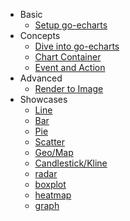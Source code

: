 - Basic
    - [Setup go-echarts](en-us/)
- Concepts
    - [Dive into go-echarts](en-us/dive-into)
    - [Chart Container](en-us/chart-container)
    - [Event and Action](en-us/event-and-action)
- Advanced
    - [Render to Image](en-us/render-to-image)
- Showcases
    - [Line](en-us/charts/line)
    - [Bar](en-us/charts/bar)
    - [Pie](en-us/charts/pie)
    - [Scatter](en-us/charts/scatter)
    - [Geo/Map](en-us/charts/map)
    - [Candlestick/Kline](en-us/charts/kline)
    - [radar](en-us/charts/radar)
    - [boxplot](en-us/charts/boxplot)
    - [heatmap](en-us/charts/heatmap)
    - [graph](en-us/charts/graph)

[//]: # (- Chart Options)

[//]: # (  - [Series]&#40;en-us/options/series&#41;)
